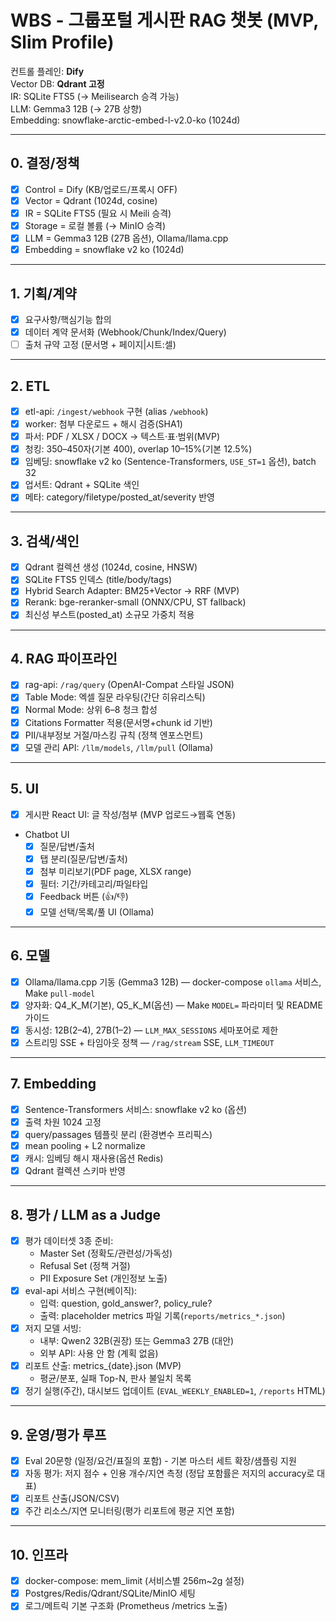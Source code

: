 # WBS - 그룹포털 게시판 RAG 챗봇 (MVP, Slim Profile)

컨트롤 플레인: **Dify**  
Vector DB: **Qdrant 고정**  
IR: SQLite FTS5 (→ Meilisearch 승격 가능)  
LLM: Gemma3 12B (→ 27B 상향)  
Embedding: snowflake-arctic-embed-l-v2.0-ko (1024d)

---

## 0. 결정/정책
- [x] Control = Dify (KB/업로드/프록시 OFF)
- [x] Vector = Qdrant (1024d, cosine)
- [x] IR = SQLite FTS5 (필요 시 Meili 승격)
- [x] Storage = 로컬 볼륨 (→ MinIO 승격)
- [x] LLM = Gemma3 12B (27B 옵션), Ollama/llama.cpp
- [x] Embedding = snowflake v2 ko (1024d)

---

## 1. 기획/계약
- [x] 요구사항/핵심기능 합의
- [x] 데이터 계약 문서화 (Webhook/Chunk/Index/Query)
- [ ] 출처 규약 고정 (문서명 + 페이지|시트:셀)

---

## 2. ETL
- [x] etl-api: `/ingest/webhook` 구현 (alias `/webhook`)
- [x] worker: 첨부 다운로드 + 해시 검증(SHA1)
- [x] 파서: PDF / XLSX / DOCX → 텍스트·표·범위(MVP)
- [x] 청킹: 350–450자(기본 400), overlap 10–15%(기본 12.5%)
- [x] 임베딩: snowflake v2 ko (Sentence-Transformers, `USE_ST=1` 옵션), batch 32
- [x] 업서트: Qdrant + SQLite 색인
- [x] 메타: category/filetype/posted_at/severity 반영

---

## 3. 검색/색인
- [x] Qdrant 컬렉션 생성 (1024d, cosine, HNSW)
- [x] SQLite FTS5 인덱스 (title/body/tags)
- [x] Hybrid Search Adapter: BM25+Vector → RRF (MVP)
- [x] Rerank: bge-reranker-small (ONNX/CPU, ST fallback)
- [x] 최신성 부스트(posted_at) 소규모 가중치 적용

---

## 4. RAG 파이프라인
- [x] rag-api: `/rag/query` (OpenAI-Compat 스타일 JSON)
- [x] Table Mode: 엑셀 질문 라우팅(간단 히유리스틱)
- [x] Normal Mode: 상위 6–8 청크 합성
- [x] Citations Formatter 적용(문서명+chunk id 기반)
- [x] PII/내부정보 거절/마스킹 규칙 (정책 엔포스먼트)
 - [x] 모델 관리 API: `/llm/models`, `/llm/pull` (Ollama)

---

## 5. UI
- [x] 게시판 React UI: 글 작성/첨부 (MVP 업로드→웹훅 연동)
- Chatbot UI
  - [x] 질문/답변/출처
  - [x] 탭 분리(질문/답변/출처)
  - [x] 첨부 미리보기(PDF page, XLSX range)
  - [x] 필터: 기간/카테고리/파일타입
  - [x] Feedback 버튼 (👍/👎)
  - [x] 모델 선택/목록/풀 UI (Ollama)

---

## 6. 모델
- [x] Ollama/llama.cpp 기동 (Gemma3 12B) — docker-compose `ollama` 서비스, Make `pull-model`
- [x] 양자화: Q4_K_M(기본), Q5_K_M(옵션) — Make `MODEL=` 파라미터 및 README 가이드
- [x] 동시성: 12B(2–4), 27B(1–2) — `LLM_MAX_SESSIONS` 세마포어로 제한
- [x] 스트리밍 SSE + 타임아웃 정책 — `/rag/stream` SSE, `LLM_TIMEOUT`

---

## 7. Embedding
- [x] Sentence-Transformers 서비스: snowflake v2 ko (옵션)
- [x] 출력 차원 1024 고정
- [x] query/passages 템플릿 분리 (환경변수 프리픽스)
- [x] mean pooling + L2 normalize
- [x] 캐시: 임베딩 해시 재사용(옵션 Redis)
- [x] Qdrant 컬렉션 스키마 반영

---

## 8. 평가 / LLM as a Judge
- [x] 평가 데이터셋 3종 준비:
  - Master Set (정확도/관련성/가독성)
  - Refusal Set (정책 거절)
  - PII Exposure Set (개인정보 노출)
- [x] eval-api 서비스 구현(베이직):
  - 입력: question, gold_answer?, policy_rule?
  - 출력: placeholder metrics 파일 기록(`reports/metrics_*.json`)
- [x] 저지 모델 서빙:
  - 내부: Qwen2 32B(권장) 또는 Gemma3 27B (대안)
  - 외부 API: 사용 안 함 (계획 없음)
- [x] 리포트 산출: metrics_{date}.json (MVP)
  - 평균/분포, 실패 Top-N, 판사 불일치 목록
- [x] 정기 실행(주간), 대시보드 업데이트 (`EVAL_WEEKLY_ENABLED=1`, `/reports` HTML)

---

## 9. 운영/평가 루프
- [x] Eval 20문항 (일정/요건/표질의 포함) - 기본 마스터 세트 확장/샘플링 지원
- [x] 자동 평가: 저지 점수 + 인용 개수/지연 측정 (정답 포함률은 저지의 accuracy로 대표)
- [x] 리포트 산출(JSON/CSV)
- [x] 주간 리소스/지연 모니터링(평가 리포트에 평균 지연 포함)

---

## 10. 인프라
- [x] docker-compose: mem_limit (서비스별 256m~2g 설정)
- [x] Postgres/Redis/Qdrant/SQLite/MinIO 세팅
- [x] 로그/메트릭 기본 구조화 (Prometheus /metrics 노출)
